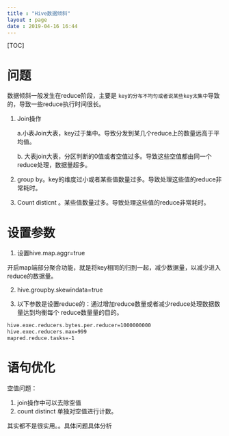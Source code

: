 ```yaml
---
title : "Hive数据倾斜"
layout : page
date : 2019-04-16 16:44
---
```


[TOC]

# 问题

数据倾斜一般发生在reduce阶段，主要是 `key的分布不均匀或者说某些key太集中`导致的，导致一些reduce执行时间很长。

1. Join操作

    a.小表Join大表，key过于集中。导致分发到某几个reduce上的数量远高于平均值。

    b. 大表join大表，分区判断的0值或者空值过多。导致这些空值都由同一个reduce处理，数据量超多。

2. group by。key的维度过小或者某些值数量过多。导致处理这些值的reduce非常耗时。

3. Count disticnt 。某些值数量过多。导致处理这些值的reduce非常耗时。

# 设置参数

1. 设置hive.map.aggr=true  

​       开启map端部分聚合功能，就是将key相同的归到一起，减少数据量，以减少进入reduce的数据量。

2. hive.groupby.skewindata=true      

3. 以下参数是设置reduce的：通过增加reduce数量或者减少reduce处理数据数量达到均衡每个 reduce数量量的目的。

```bash
hive.exec.reducers.bytes.per.reducer=1000000000  
hive.exec.reducers.max=999
mapred.reduce.tasks=-1
```



# 语句优化

空值问题：

1. join操作中可以去除空值
2. count distinct 单独对空值进行计数。

其实都不是很实用。。具体问题具体分析

 

 

 

 